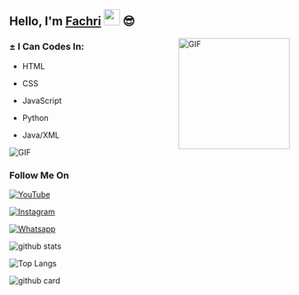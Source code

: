 ## Hello, I'm [Fachri](https://instagram.com/Itsfchri15_) <img src="https://github.com/TheDudeThatCode/TheDudeThatCode/blob/master/Assets/happy.gif" width="29px"> :sunglasses:

<img align="right" alt="GIF" height="200px" src="https://media.giphy.com/media/9C1nyePnovqlpEYFMD/source.gif" />

### ± I Can Codes In:

  - HTML

  - CSS

  - JavaScript

  - Python

  - Java/XML



<img align="center" fit="fill" alt="GIF" src="https://media.giphy.com/media/836HiJc7pgzy8iNXCn/giphy.gif" />

### Follow Me On

<a href="https://youtube.com/c/xFachriOFFICIAL" target="_blank"><img src="https://img.shields.io/badge/YouTube-%231877F2.svg?&style=flat-square&logo=YouTube&logoColor=white" alt="YouTube"></a>

<a href="https://www.instagram.com/Itsfchri15_" target="_blank"><img src="https://img.shields.io/badge/Instagram-%23E4405F.svg?&style=flat-square&logo=instagram&logoColor=white" alt="Instagram"></a>

<a href="https://wa.me/6289643739077" target="_blank"><img src="https://img.shields.io/badge/Whatsapp-%808080.svg?&style=flat-square&logo=Whatsapp&logoColor=white" alt="Whatsapp"></a>

![github stats](https://github-readme-stats.vercel.app/api?username=FachriAs&show_icons=true&theme=radical)

![Top Langs](https://github-readme-stats.vercel.app/api/top-langs/?username=FachriAs&layout=compact)

![github card](https://github-readme-stats.vercel.app/api/pin/?username=FachriAs&repo=personal-api&theme=dark)

















